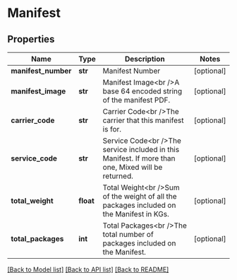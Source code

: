 # Manifest

## Properties
Name | Type | Description | Notes
------------ | ------------- | ------------- | -------------
**manifest_number** | **str** | Manifest Number | [optional] 
**manifest_image** | **str** | Manifest Image&lt;br /&gt;A base 64 encoded string of the manifest PDF. | [optional] 
**carrier_code** | **str** | Carrier Code&lt;br /&gt;The carrier that this manifest is for. | [optional] 
**service_code** | **str** | Service Code&lt;br /&gt;The service included in this Manifest. If more than one, Mixed will be returned. | [optional] 
**total_weight** | **float** | Total Weight&lt;br /&gt;Sum of the weight of all the packages included on the Manifest in KGs. | [optional] 
**total_packages** | **int** | Total Packages&lt;br /&gt;The total number of packages included on the Manifest. | [optional] 

[[Back to Model list]](../README.md#documentation-for-models) [[Back to API list]](../README.md#documentation-for-api-endpoints) [[Back to README]](../README.md)

